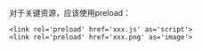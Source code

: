 对于关键资源，应该使用preload：

```
<link rel='preload' href='xxx.js' as='script'>
<link rel='preload' href='xxx.png' as='image'>
```
